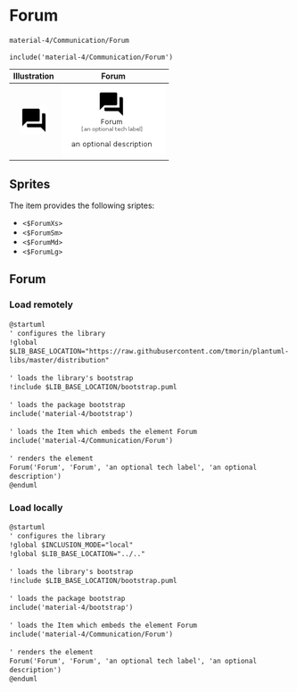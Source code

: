 # Forum


```text
material-4/Communication/Forum
```

```text
include('material-4/Communication/Forum')
```



| Illustration | Forum |
| :---: | :---: |
| ![illustration for Illustration](../../material-4/Communication/Forum.png) | ![illustration for Forum](../../material-4/Communication/Forum.Local.png) |



## Sprites
The item provides the following sriptes:

- `<$ForumXs>`
- `<$ForumSm>`
- `<$ForumMd>`
- `<$ForumLg>`





## Forum

### Load remotely
```plantuml
@startuml
' configures the library
!global $LIB_BASE_LOCATION="https://raw.githubusercontent.com/tmorin/plantuml-libs/master/distribution"

' loads the library's bootstrap
!include $LIB_BASE_LOCATION/bootstrap.puml

' loads the package bootstrap
include('material-4/bootstrap')

' loads the Item which embeds the element Forum
include('material-4/Communication/Forum')

' renders the element
Forum('Forum', 'Forum', 'an optional tech label', 'an optional description')
@enduml
```

### Load locally
```plantuml
@startuml
' configures the library
!global $INCLUSION_MODE="local"
!global $LIB_BASE_LOCATION="../.."

' loads the library's bootstrap
!include $LIB_BASE_LOCATION/bootstrap.puml

' loads the package bootstrap
include('material-4/bootstrap')

' loads the Item which embeds the element Forum
include('material-4/Communication/Forum')

' renders the element
Forum('Forum', 'Forum', 'an optional tech label', 'an optional description')
@enduml
```

